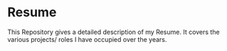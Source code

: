# Resume
This Repository gives a detailed description of my Resume. It covers the various projects/ roles I have occupied over the years.
